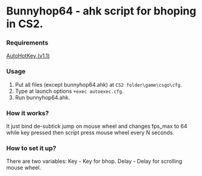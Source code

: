 # Bunnyhop64 - ahk script for bhoping in CS2.


### Requirements
[AutoHotKey (v1.1)](https://www.autohotkey.com/)

### Usage
1. Put all files (except bunnyhop64.ahk) at ```CS2 folder\game\csgo\cfg```.
2. Type at launch options ```+exec autoexec.cfg```.
3. Run bunnyhop64.ahk.

### How it works?
It just bind de-subtick jump on mouse wheel and changes fps_max to 64 while key pressed then script press mouse wheel every N seconds.

### How to set it up?
There are two variables:
Key - Key for bhop.
Delay - Delay for scrolling mouse wheel.